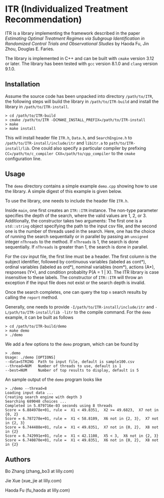 # ITR (Individualized Treatment Recommendation) 

ITR is a library implementing the framework described in the paper _Estimating
  Optimal Treatment Regimes via Subgroup Identification in Randomized Control
  Trials and Observational Studies_ by Haoda Fu, Jin Zhou, Douglas E. Faries. 
  
The library is implemented in C++ and can be built with `cmake` version 3.12 or
  later. The library has been tested with `gcc` version 8.1.0 and `clang`
  version 9.1.0.  

## Installation 
Assume the source code has been unpacked into directory `/path/to/ITR`, the
  following steps will build the library in `/path/to/ITR-build` and install the
  library in `/path/to/ITR-install`.  

```
> cd /path/to/ITR-build
> cmake /path/to/ITR -DCMAKE_INSTALL_PREFIX=/path/to/ITR-install
> make
> make install
```

This will install header file `ITR.h`, `Data.h`, and `SearchEngine.h`
  to `/path/to/ITR-install/include/itr` and
  `libitr.a` to `path/to/ITR-install/lib`.  One could also specify a particular compiler by
  prefixing
  `CC=/path/to/c_compiler CXX=/path/to/cpp_compiler` to the `cmake`
  configuration line.  

## Usage
The `demo` directory contains a simple example `demo.cpp` showing how to use the
  library. A simple digest of this example is given below.

To use the library, one needs to include the header file `ITR.h`. 

  Inside `main`, one first creates an `ITR::ITR` instance. The non-type parameter
  specifies the depth of the search, where the valid values are 1, 2, or 3.
  Additionally, the constructor takes two arguments: The first one 
  is a `std::string` object specifying the path
  to the input csv file, and the second one is the number of threads used in the search. 
Here, one has the choice of running the search sequentially or in
  parallel by passing an `unsigned` integer `nThreads` to the method. If
  `nThreads` is 1, the search is done sequentially. If `nThreads` is greater
  than 1, the search is done in parallel.
  
For the csv input file, the first line must be a header. The first column is the
  subject identifier, followed by continuous variables (labeled as cont*),
  ordinal variables (labeled as ord*), nominal variables (nom*), actions (A*),
  responses (Y*), and condition probablity P(A = 1 | X). The ITR library is case
  insensitive to these labels. The constructor of `ITR::ITR` will throw an exception if the input file does not
  exist or the search depth is invalid. 

Once the search completes, one can query the top `n` search results by calling
  the `report` method. 

Generally, one needs to provide `-I/path/to/ITR-install/include/itr` and
  `-L/path/to/ITR-install/lib -litr` to the compile command. For the `demo`
  example, it can be built as follows

```
> cd /path/to/ITR-build/demo
> make demo
> ./demo
```

We add a few options to the `demo` program, which can be found by
```
> .demo
Usage: ./demo [OPTIONS]
--data=STRING  Path to input file, default is sample100.csv
--thread=NUM   Number of threads to use, default is 1
--best=NUM     Number of top results to display, default is 5
```

An sample output of the `demo` program looks like
```
> ./demo --thread=8
Loading input data ...
Creating search engine with depth 3
Searching 689048 choices ...
Completed in 5.079716e-03 seconds using 8 threads
Score = 6.884978e+01, rule =  X1 < 49.8351,  X2 >= 49.6823,  X7 not in {0, 2} 
Score = 6.787278e+01, rule =  X1 < 58.8109,  X6 not in {2, 3},  X7 not in {2, 3} 
Score = 6.744488e+01, rule =  X1 < 49.8351,  X7 not in {0, 2},  X8 not in {2} 
Score = 6.742991e+01, rule =  X1 < 42.1108,  X5 < 3,  X6 not in {2, 3} 
Score = 6.740870e+01, rule =  X1 < 49.8351,  X6 not in {0, 2},  X8 not in {2} 
```

## Authors
Bo Zhang (zhang_bo3 at lilly.com)

Jie Xue  (xue_jie at lilly.com)

Haoda Fu (fu_haoda at lilly.com)


